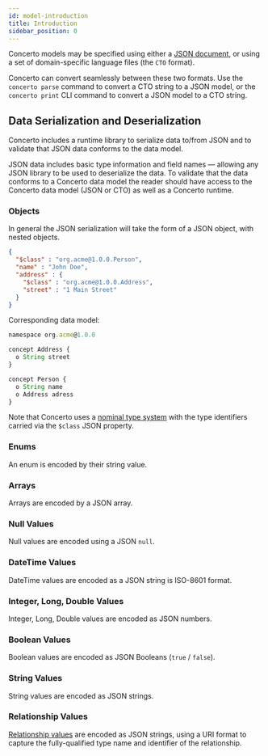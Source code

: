 ```yaml
---
id: model-introduction
title: Introduction
sidebar_position: 0
---
```


Concerto models may be specified using either a [JSON document](./model-metatmodel.md), or using a set of domain-specific language files (the `CTO` format).

Concerto can convert seamlessly between these two formats. Use the `concerto parse` command to convert a CTO string to a JSON model, or the `concerto print` CLI command to convert a JSON model to a CTO string.

## Data Serialization and Deserialization

Concerto includes a runtime library to serialize data to/from JSON and to validate that JSON data conforms to the data model.

JSON data includes basic type information and field names — allowing any JSON library to be used to deserialize the data. To validate that the data conforms to a Concerto data model the reader should have access to the Concerto data model (JSON or CTO) as well as a Concerto runtime.

### Objects

In general the JSON serialization will take the form of a JSON object, with nested objects. 

```json
{
  "$class" : "org.acme@1.0.0.Person",
  "name" : "John Doe",
  "address" : {
    "$class" : "org.acme@1.0.0.Address",
    "street" : "1 Main Street"
  }
}
```

Corresponding data model:

```js
namespace org.acme@1.0.0

concept Address {
  o String street
}

concept Person {
  o String name
  o Address adress
}
```

Note that Concerto uses a [nominal type system](https://en.wikipedia.org/wiki/Nominal_type_system) with the type identifiers carried via the `$class` JSON property.

### Enums

An enum is encoded by their string value.

### Arrays

Arrays are encoded by a JSON array.

###  Null Values

Null values are encoded using a JSON `null`.

### DateTime Values

DateTime values are encoded as a JSON string is ISO-8601 format.

### Integer, Long, Double Values

Integer, Long, Double values are encoded as JSON numbers.

### Boolean Values

Boolean values are encoded as JSON Booleans (`true` / `false`).

### String Values

String values are encoded as JSON strings.

### Relationship Values

[Relationship values](./model-relationships.md) are encoded as JSON strings, using a URI format to capture the fully-qualified type name and identifier of the relationship.
